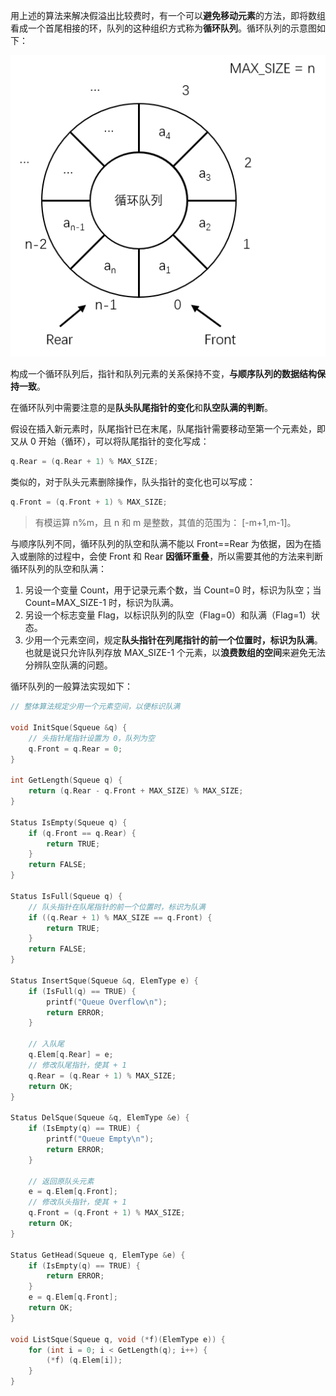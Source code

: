 用上述的算法来解决假溢出比较费时，有一个可以**避免移动元素**的方法，即将数组看成一个首尾相接的环，队列的这种组织方式称为**循环队列**。循环队列的示意图如下：

![](./images/循环队列.png)

构成一个循环队列后，指针和队列元素的关系保持不变，**与顺序队列的数据结构保持一致**。

在循环队列中需要注意的是**队头队尾指针的变化**和**队空队满的判断**。

假设在插入新元素时，队尾指针已在末尾，队尾指针需要移动至第一个元素处，即又从 0 开始（循环），可以将队尾指针的变化写成：

```c
q.Rear = (q.Rear + 1) % MAX_SIZE;
```

类似的，对于队头元素删除操作，队头指针的变化也可以写成：

```c
q.Front = (q.Front + 1) % MAX_SIZE;
```

> 有模运算 n%m，且 n 和 m 是整数，其值的范围为： [-m+1,m-1]。

与顺序队列不同，循环队列的队空和队满不能以 Front==Rear 为依据，因为在插入或删除的过程中，会使 Front 和 Rear **因循环重叠**，所以需要其他的方法来判断循环队列的队空和队满：

1. 另设一个变量 Count，用于记录元素个数，当 Count=0 时，标识为队空；当 Count=MAX_SIZE-1 时，标识为队满。
2. 另设一个标志变量 Flag，以标识队列的队空（Flag=0）和队满（Flag=1）状态。
3. 少用一个元素空间，规定**队头指针在列尾指针的前一个位置时，标识为队满**。也就是说只允许队列存放 MAX_SIZE-1 个元素，以**浪费数组的空间**来避免无法分辨队空队满的问题。

循环队列的一般算法实现如下：

```c
// 整体算法规定少用一个元素空间，以便标识队满

void InitSque(Squeue &q) {
    // 头指针尾指针设置为 0，队列为空
	q.Front = q.Rear = 0;
}

int GetLength(Squeue q) {
    return (q.Rear - q.Front + MAX_SIZE) % MAX_SIZE;
}

Status IsEmpty(Squeue q) {
    if (q.Front == q.Rear) {
        return TRUE;
    }
    return FALSE;
}

Status IsFull(Squeue q) {
    // 队头指针在队尾指针的前一个位置时，标识为队满
    if ((q.Rear + 1) % MAX_SIZE == q.Front) {
        return TRUE;
    }
    return FALSE;
}

Status InsertSque(Squeue &q, ElemType e) {
    if (IsFull(q) == TRUE) {
        printf("Queue Overflow\n");
        return ERROR;
    }
    
    // 入队尾
    q.Elem[q.Rear] = e;
    // 修改队尾指针，使其 + 1
    q.Rear = (q.Rear + 1) % MAX_SIZE;
    return OK;
}

Status DelSque(Squeue &q, ElemType &e) {
    if (IsEmpty(q) == TRUE) {
        printf("Queue Empty\n");
        return ERROR;
    }
    
    // 返回原队头元素
    e = q.Elem[q.Front];
    // 修改队头指针，使其 + 1
    q.Front = (q.Front + 1) % MAX_SIZE;
    return OK;
}

Status GetHead(Squeue q, ElemType &e) {
    if (IsEmpty(q) == TRUE) {
        return ERROR;
    }
    e = q.Elem[q.Front];
    return OK;
}

void ListSque(Squeue q, void (*f)(ElemType e)) {
    for (int i = 0; i < GetLength(q); i++) {
        (*f) (q.Elem[i]);
    }
}
```
